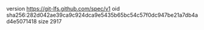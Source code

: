 version https://git-lfs.github.com/spec/v1
oid sha256:282d042ae39ca9c924dca9e5435b65bc54c57f0dc947be21a7db4ad4e5071418
size 2917
